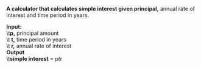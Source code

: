 <b>A calculator that calculates simple interest given principal,</b> annual rate of interest and time period in years.<br />

<b>Input:<br /></b>
\t<b>p,</b> principal amount<br />
\t<b> t,</b> time period in years<br />
\t<b> r,</b> annual rate of interest<br />
<b>Output<br /></b>
\t<b>simple interest</b> = p*t*r<br />
